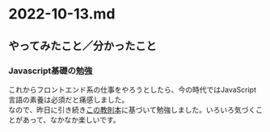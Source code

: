 # 2022-10-13.md

## やってみたこと／分かったこと

### Javascript基礎の勉強  

これからフロントエンド系の仕事をやろうとしたら、今の時代ではJavaScript言語の素養は必須だと痛感しました。  
なので、昨日に引き続き[この教則本](https://jsprimer.net/)に基づいて勉強しました。いろいろ気づくことがあって、なかなか楽しいです。


